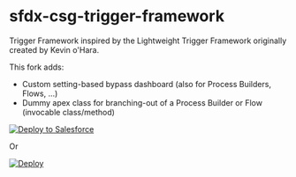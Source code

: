 # sfdx-csg-trigger-framework
Trigger Framework inspired by the Lightweight Trigger Framework originally created by Kevin o'Hara. 	

This fork adds: 	
- Custom setting-based bypass dashboard (also for Process Builders, Flows, ...)	
- Dummy apex class for branching-out of a Process Builder or Flow (invocable class/method)	

<a href="https://githubsfdeploy.herokuapp.com">
  <img alt="Deploy to Salesforce"
       src="https://raw.githubusercontent.com/afawcett/githubsfdeploy/master/deploy.png">
</a>

Or

[![Deploy](https://deploy-to-sfdx.com/dist/assets/images/DeployToSFDX.svg)](https://deploy-to-sfdx.com)
